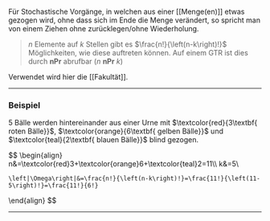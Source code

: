Für Stochastische Vorgänge, in welchen aus einer [[Menge(en)]] etwas gezogen wird, ohne dass sich im Ende die Menge verändert, so spricht man von einem Ziehen ohne zurücklegen/ohne Wiederholung.

>$n$ Elemente auf $k$ Stellen gibt es $\frac{n!}{\left(n-k\right)!}$ Möglichkeiten, wie diese auftreten können. Auf einem GTR ist dies durch $\textbf{nPr}$ abrufbar ($n~\textbf{nPr}~k$)

Verwendet wird hier die [[Fakultät]].

---
### Beispiel
$5$ Bälle werden hintereinander aus einer Urne mit $\textcolor{red}{3\textbf{ roten Bälle}}$, $\textcolor{orange}{6\textbf{ gelben Bälle}}$ und $\textcolor{teal}{2\textbf{ blauen Bälle}}$ blind gezogen.

$$
\begin{align}
	n&=\textcolor{red}3+\textcolor{orange}6+\textcolor{teal}2=11\\\\
	k&=5\\
	
	\left|\Omega\right|&=\frac{n!}{\left(n-k\right)!}=\frac{11!}{\left(11-5\right)!}=\frac{11!}{6!}
\end{align}
$$

---